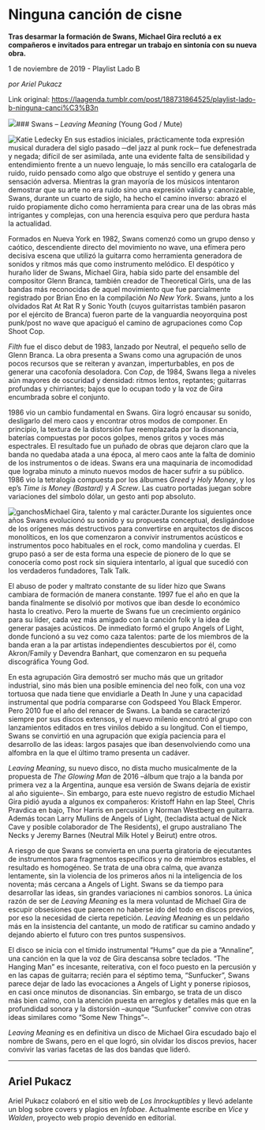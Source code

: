 # Ninguna canción de cisne

**Tras desarmar la formación de Swans, Michael Gira reclutó a ex compañeros e invitados para entregar un trabajo en sintonía con su nueva obra.**

1 de noviembre de 2019 - Playlist Lado B

_por Ariel Pukacz_

Link original: https://laagenda.tumblr.com/post/188731864525/playlist-lado-b-ninguna-canci%C3%B3n

![](https://64.media.tumblr.com/2ab28ec8d001c395d9a7942efe466246/a3683cd71e23ebe4-08/s500x750/d5904ac0290536dceb918bdb02e591a4ad2a0df1.jpg)### Swans – *Leaving Meaning* (Young God / Mute)

![Katie Ledecky](https://64.media.tumblr.com/ea5b85fd81a52799ef0e2856ce4a7f59/a3683cd71e23ebe4-ef/s400x600/b533ff21c3ff863ba8a1310f9e43a15415017a66.jpg)
En sus estadios iniciales, prácticamente toda expresión musical duradera del siglo pasado ─del jazz al punk rock─ fue defenestrada y negada; difícil de ser asimilada, ante una evidente falta de sensibilidad y entendimiento frente a un nuevo lenguaje, lo más sencillo era catalogarla de ruido, ruido pensado como algo que obstruye el sentido y genera una sensación adversa. Mientras la gran mayoría de los músicos intentaron demostrar que su arte no era ruido sino una expresión válida y canonizable, Swans, durante un cuarto de siglo, ha hecho el camino inverso: abrazó el ruido propiamente dicho como herramienta para crear una de las obras más intrigantes y complejas, con una herencia esquiva pero que perdura hasta la actualidad. 

Formados en Nueva York en 1982, Swans comenzó como un grupo denso y caótico, descendiente directo del movimiento no wave, una efímera pero decisiva escena que utilizó la guitarra como herramienta generadora de sonidos y ritmos más que como instrumento melódico. El despótico y huraño líder de Swans, Michael Gira, había sido parte del ensamble del compositor Glenn Branca, también creador de Theoretical Girls, una de las bandas más reconocidas de aquel movimiento que fue parcialmente registrado por Brian Eno en la compilación *No New York*. Swans, junto a los olvidados Rat At Rat R y Sonic Youth (cuyos guitarristas también pasaron por el ejército de Branca) fueron parte de la vanguardia neoyorquina post punk/post no wave que apaciguó el camino de agrupaciones como Cop Shoot Cop. 

*Filth* fue el disco debut de 1983, lanzado por Neutral, el pequeño sello de Glenn Branca. La obra presenta a Swans como una agrupación de unos pocos recursos que se reiteran y avanzan, imperturbables, en pos de generar una cacofonía desoladora. Con *Cop*, de 1984, Swans llega a niveles aún mayores de oscuridad y densidad: ritmos lentos, reptantes; guitarras profundas y chirriantes; bajos que lo ocupan todo y la voz de Gira encumbrada sobre el conjunto.

1986 vio un cambio fundamental en Swans. Gira logró encausar su sonido, desligarlo del mero caos y encontrar otros modos de componer. En principio, la textura de la distorsión fue reemplazada por la disonancia, baterías compuestas por pocos golpes, menos gritos y voces más espectrales. El resultado fue un puñado de obras que dejaron claro que la banda no quedaba atada a una época, al mero caos ante la falta de dominio de los instrumentos o de ideas. Swans era una maquinaria de incomodidad que lograba minuto a minuto nuevos modos de hacer sufrir a su público. 1986 vio la tetralogía compuesta por los álbumes *Greed* y *Holy Money*, y los ep’s *Time is Money (Bastard)* y *A Screw*. Las cuatro portadas juegan sobre variaciones del símbolo dólar, un gesto anti pop absoluto. 

![ganchos](https://64.media.tumblr.com/aab84250310daf9db3e2efa0cfe738a5/a3683cd71e23ebe4-63/s500x750/e791cb78be6cb064f05a81d6028c3696779cfa33.jpg)Michael Gira, talento y mal carácter.Durante los siguientes once años Swans evolucionó su sonido y su propuesta conceptual, desligándose de los orígenes más destructivos para convertirse en arquitectos de discos monolíticos, en los que comenzaron a convivir instrumentos acústicos e instrumentos poco habituales en el rock, como mandolina y cuerdas. El grupo pasó a ser de esta forma una especie de pionero de lo que se conocería como post rock sin siquiera intentarlo, al igual que sucedió con los verdaderos fundadores, Talk Talk. 

El abuso de poder y maltrato constante de su líder hizo que Swans cambiara de formación de manera constante. 1997 fue el año en que la banda finalmente se disolvió por motivos que iban desde lo económico hasta lo creativo. Pero la muerte de Swans fue un crecimiento orgánico para su líder, cada vez más amigado con la canción folk y la idea de generar pasajes acústicos. De inmediato formó el grupo Angels of Light, donde funcionó a su vez como caza talentos: parte de los miembros de la banda eran a la par artistas independientes descubiertos por él, como Akron/Family y Devendra Banhart, que comenzaron en su pequeña discográfica Young God.

En esta agrupación Gira demostró ser mucho más que un gritador industrial, sino más bien una posible eminencia del neo folk, con una voz tortuosa que nada tiene que envidiarle a Death In June y una capacidad instrumental que podría compararse con Godspeed You Black Emperor. Pero 2010 fue el año del renacer de Swans. La banda se caracterizó siempre por sus discos extensos, y el nuevo milenio encontró al grupo con lanzamientos editados en tres vinilos debido a su longitud. Con el tiempo, Swans se convirtió en una agrupación que exigía paciencia para el desarrollo de las ideas: largos pasajes que iban desenvolviendo como una alfombra en la que el último tramo presenta un cadáver. 

*Leaving Meaning*, su nuevo disco, no dista mucho musicalmente de la propuesta de *The Glowing Man* de 2016 –álbum que trajo a la banda por primera vez a la Argentina, aunque esa versión de Swans dejaría de existir al año siguiente–. Sin embargo, para este nuevo registro de estudio Michael Gira pidió ayuda a algunos ex compañeros: Kristoff Hahn en lap Steel, Chris Pravdica en bajo, Thor Harris en percusión y Norman Westberg en guitarra. Además tocan Larry Mullins de Angels of Light, (tecladista actual de Nick Cave y posible colaborador de The Residents), el grupo australiano The Necks y Jeremy Barnes (Neutral Milk Hotel y Beirut) entre otros. 

A riesgo de que Swans se convierta en una puerta giratoria de ejecutantes de instrumentos para fragmentos específicos y no de miembros estables, el resultado es homogéneo. Se trata de una obra calma, que avanza lentamente, sin la violencia de los primeros años ni la inteligencia de los noventa; más cercana a Angels of Light. Swans se da tiempo para desarrollar las ideas, sin grandes variaciones ni cambios sonoros. La única razón de ser de *Leaving Meaning* es la mera voluntad de Michael Gira de escupir obsesiones que parecen no haberse ido del todo en discos previos, por eso la necesidad de cierta repetición. *Leaving Meaning* es un peldaño más en la insistencia del cantante, un modo de ratificar su camino andado y dejando abierto el futuro con tres puntos suspensivos. 

El disco se inicia con el tímido instrumental “Hums” que da pie a “Annaline”, una canción en la que la voz de Gira descansa sobre teclados. “The Hanging Man” es incesante, reiterativa, con el foco puesto en la percusión y en las capas de guitarra; recién para el séptimo tema, “Sunfucker”, Swans parece dejar de lado las evocaciones a Angels of Light y ponerse ripiosos, en casi once minutos de disonancias. Sin embargo, se trata de un disco más bien calmo, con la atención puesta en arreglos y detalles más que en la profundidad sonora y la distorsión –aunque “Sunfucker” convive con otras ideas similares como “Some New Things”–.

*Leaving Meaning* es en definitiva un disco de Michael Gira escudado bajo el nombre de Swans, pero en el que logró, sin olvidar los discos previos, hacer convivir las varias facetas de las dos bandas que lideró.

  




---

 Ariel Pukacz
-------------

 Ariel Pukacz colaboró en el sitio web de *Los Inrockuptibles* y llevó adelante un blog sobre covers y plagios en *Infobae*. Actualmente escribe en *Vice* y *Walden*, proyecto web propio devenido en editorial.

